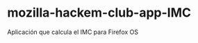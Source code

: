 mozilla-hackem-club-app-IMC
===========================

Aplicación que calcula el IMC para Firefox OS

